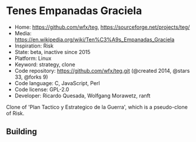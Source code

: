 # Tenes Empanadas Graciela

- Home: https://github.com/wfx/teg, https://sourceforge.net/projects/teg/
- Media: https://en.wikipedia.org/wiki/Ten%C3%A9s_Empanadas_Graciela
- Inspiration: Risk
- State: beta, inactive since 2015
- Platform: Linux
- Keyword: strategy, clone
- Code repository: https://github.com/wfx/teg.git (@created 2014, @stars 33, @forks 9)
- Code language: C, JavaScript, Perl
- Code license: GPL-2.0
- Developer: Ricardo Quesada, Wolfgang Morawetz, ranft

Clone of 'Plan Tactico y Estrategico de la Guerra', which is a pseudo-clone of Risk.

## Building
